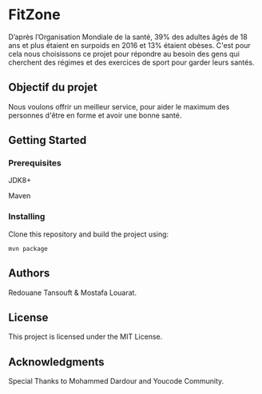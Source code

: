 # FitZone

D’après l’Organisation Mondiale de la santé, 39% des adultes âgés de 18 ans et plus étaient en surpoids en 2016 et 13% étaient obèses. 
C'est pour cela nous choisissons ce projet pour répondre au besoin des gens qui cherchent des régimes et des exercices de sport pour garder leurs santés.

## Objectif du projet

Nous voulons offrir un meilleur service, pour aider le maximum des personnes d'être en forme et avoir une bonne santé.


## Getting Started



### Prerequisites

  JDK8+

  Maven 

### Installing

Clone this repository and build the project using:

`mvn package`

## Authors

Redouane Tansouft & Mostafa Louarat.


## License

This project is licensed under the MIT License.

## Acknowledgments

Special Thanks to Mohammed Dardour and Youcode Community.
